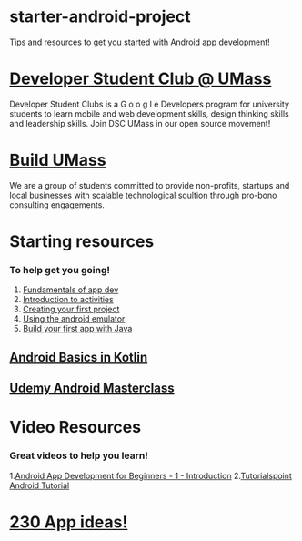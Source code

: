 # starter-android-project
Tips and resources to get you started with Android app development!

# [Developer Student Club @ UMass](https://umassdsc.com/)
Developer Student Clubs is a  G o o g l e Developers program for university students to learn  mobile  and  web development skills, design thinking skills   and  leadership skills.  Join DSC UMass in our open source movement!

# [Build UMass](https://buildumass.com/)
We are a group of students committed to provide non-profits, startups and local businesses with scalable technological soultion through pro-bono consulting engagements.

# Starting resources
### To help get you going!
1. [Fundamentals of app dev](https://developer.android.com/guide/components/fundamentals)
2. [Introduction to activities](https://developer.android.com/guide/components/activities/intro-activities)
3. [Creating your first project](https://developer.android.com/training/basics/firstapp/creating-project)
4. [Using the android emulator](https://developer.android.com/studio/run/emulator)
5. [Build your first app with Java](https://developer.android.com/codelabs/build-your-first-android-app#6)

## [Android Basics in Kotlin](https://developer.android.com/courses/android-basics-kotlin/course)

## [Udemy Android Masterclass](https://www.udemy.com/course/android-kotlin-developer/?start=165)

# Video Resources
### Great videos to help you learn!
1.[Android App Development for Beginners - 1 - Introduction](https://www.youtube.com/watch?v=QAbQgLGKd3Y&list=PL6gx4Cwl9DGBsvRxJJOzG4r4k_zLKrnxl)
2.[Tutorialspoint Android Tutorial](https://www.tutorialspoint.com/android/index.htm)

# [230 App ideas!](https://techvidvan.com/tutorials/android-project-ideas/)


